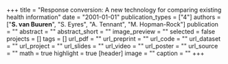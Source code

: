 +++
title = "Response conversion: A new technology for comparing existing health information"
date = "2001-01-01"
publication_types = ["4"]
authors = ["**S. van Buuren**", "S. Eyres", "A. Tennant", "M. Hopman-Rock"]
publication = ""
abstract = ""
abstract_short = ""
image_preview = ""
selected = false
projects = []
tags = []
url_pdf = ""
url_preprint = ""
url_code = ""
url_dataset = ""
url_project = ""
url_slides = ""
url_video = ""
url_poster = ""
url_source = ""
math = true
highlight = true
[header]
image = ""
caption = ""
+++
